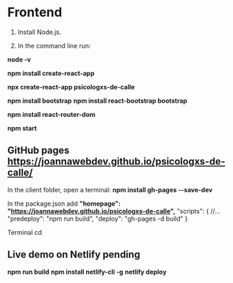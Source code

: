 # Frontend

1. Install Node.js.

2. In the command line run:

**node -v**

**npm install create-react-app**

**npx create-react-app psicologxs-de-calle**

**npm install bootstrap**
**npm install react-bootstrap bootstrap**

**npm install react-router-dom**

**npm start**

## GitHub pages https://joannawebdev.github.io/psicologxs-de-calle/

In the client folder, open a terminal:
**npm install gh-pages --save-dev**

In the package.json add
**"homepage": "https://joannawebdev.github.io/psicologxs-de-calle",**
"scripts": {
//...
"predeploy": "npm run build",
"deploy": "gh-pages -d build"
}

Terminal cd

## Live demo on Netlify pending
**npm run build**
**npm install netlify-cli -g**
**netlify deploy**